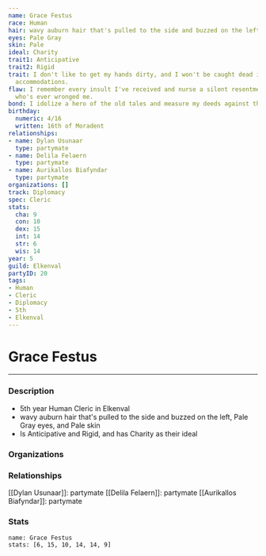 ```yaml
---
name: Grace Festus
race: Human
hair: wavy auburn hair that's pulled to the side and buzzed on the left
eyes: Pale Gray
skin: Pale
ideal: Charity
trait1: Anticipative
trait2: Rigid
trait: I don't like to get my hands dirty, and I won't be caught dead in unsuitable
  accommodations.
flaw: I remember every insult I've received and nurse a silent resentment toward anyone
  who's ever wronged me.
bond: I idolize a hero of the old tales and measure my deeds against that person's.
birthday:
  numeric: 4/16
  written: 16th of Moradent
relationships:
- name: Dylan Usunaar
  type: partymate
- name: Delila Felaern
  type: partymate
- name: Aurikallos Biafyndar
  type: partymate
organizations: []
track: Diplomacy
spec: Cleric
stats:
  cha: 9
  con: 10
  dex: 15
  int: 14
  str: 6
  wis: 14
year: 5
guild: Elkenval
partyID: 20
tags:
- Human
- Cleric
- Diplomacy
- 5th
- Elkenval
---
```

# Grace Festus
---
### Description
- 5th year Human Cleric in Elkenval
- wavy auburn hair that's pulled to the side and buzzed on the left, Pale Gray eyes, and Pale skin
- Is Anticipative and Rigid, and has Charity as their ideal

### Organizations
### Relationships
[[Dylan Usunaar]]: partymate
[[Delila Felaern]]: partymate
[[Aurikallos Biafyndar]]: partymate
### Stats
```statblock
name: Grace Festus
stats: [6, 15, 10, 14, 14, 9]
```